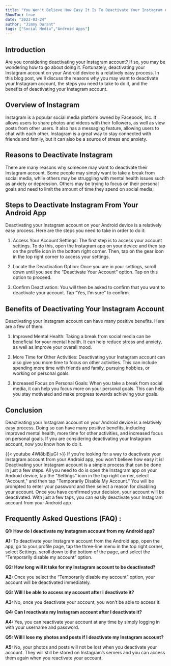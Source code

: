 ```yaml
---
title: "You Won't Believe How Easy It Is To Deactivate Your Instagram Account From Your Android App!"
ShowToc: true 
date: "2023-03-24"
author: "Jimmy Durant" 
tags: ["Social Media","Android Apps"]
---
```

## Introduction

Are you considering deactivating your Instagram account? If so, you may be wondering how to go about doing it. Fortunately, deactivating your Instagram account on your Android device is a relatively easy process. In this blog post, we'll discuss the reasons why you may want to deactivate your Instagram account, the steps you need to take to do it, and the benefits of deactivating your Instagram account. 

## Overview of Instagram

Instagram is a popular social media platform owned by Facebook, Inc. It allows users to share photos and videos with their followers, as well as view posts from other users. It also has a messaging feature, allowing users to chat with each other. Instagram is a great way to stay connected with friends and family, but it can also be a source of stress and anxiety. 

## Reasons to Deactivate Instagram

There are many reasons why someone may want to deactivate their Instagram account. Some people may simply want to take a break from social media, while others may be struggling with mental health issues such as anxiety or depression. Others may be trying to focus on their personal goals and need to limit the amount of time they spend on social media. 

## Steps to Deactivate Instagram From Your Android App

Deactivating your Instagram account on your Android device is a relatively easy process. Here are the steps you need to take in order to do it: 

1. Access Your Account Settings: The first step is to access your account settings. To do this, open the Instagram app on your device and then tap on the profile icon in the bottom right corner. Then, tap on the gear icon in the top right corner to access your settings. 

2. Locate the Deactivation Option: Once you are in your settings, scroll down until you see the “Deactivate Your Account” option. Tap on this option to proceed. 

3. Confirm Deactivation: You will then be asked to confirm that you want to deactivate your account. Tap “Yes, I’m sure” to confirm. 

## Benefits of Deactivating Your Instagram Account

Deactivating your Instagram account can have many positive benefits. Here are a few of them: 

1. Improved Mental Health: Taking a break from social media can be beneficial for your mental health. It can help reduce stress and anxiety, as well as improve your overall mood. 

2. More Time for Other Activities: Deactivating your Instagram account can also give you more time to focus on other activities. This can include spending more time with friends and family, pursuing hobbies, or working on personal goals. 

3. Increased Focus on Personal Goals: When you take a break from social media, it can help you focus more on your personal goals. This can help you stay motivated and make progress towards achieving your goals. 

## Conclusion

Deactivating your Instagram account on your Android device is a relatively easy process. Doing so can have many positive benefits, including improved mental health, more time for other activities, and increased focus on personal goals. If you are considering deactivating your Instagram account, now you know how to do it.

{{< youtube 4WI8biBjuGI >}} 
If you're looking for a way to deactivate your Instagram account from your Android app, you won't believe how easy it is! Deactivating your Instagram account is a simple process that can be done in just a few steps. All you need to do is open the Instagram app on your Android device, tap the "Settings" icon in the top right corner, select "Account," and then tap "Temporarily Disable My Account." You will be prompted to enter your password and then select a reason for disabling your account. Once you have confirmed your decision, your account will be deactivated. With just a few taps, you can easily deactivate your Instagram account from your Android app.

## Frequently Asked Questions (FAQ) :
**Q1: How do I deactivate my Instagram account from my Android app?**

**A1:** To deactivate your Instagram account from the Android app, open the app, go to your profile page, tap the three-line menu in the top right corner, select Settings, scroll down to the bottom of the page, and select the “Temporarily disable my account” option.

**Q2: How long will it take for my Instagram account to be deactivated?**

**A2:** Once you select the “Temporarily disable my account” option, your account will be deactivated immediately.

**Q3: Will I be able to access my account after I deactivate it?**

**A3:** No, once you deactivate your account, you won’t be able to access it.

**Q4: Can I reactivate my Instagram account after I deactivate it?**

**A4:** Yes, you can reactivate your account at any time by simply logging in with your username and password.

**Q5: Will I lose my photos and posts if I deactivate my Instagram account?**

**A5:** No, your photos and posts will not be lost when you deactivate your account. They will still be stored on Instagram’s servers and you can access them again when you reactivate your account.


